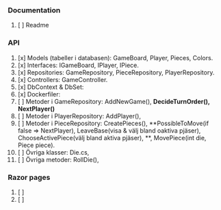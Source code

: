 ### Documentation
1. [ ]  Readme

### 

### API
1. [x]  Models (tabeller i databasen): GameBoard, Player, Pieces, Colors.
1. [x]  Interfaces: IGameBoard, IPlayer, IPiece.
1. [x]  Repositories: GameRepository, PieceRepository, PlayerRepository.
1. [x]  Controllers: GameController.
1. [x]  DbContext & DbSet:
1. [x]  Dockerfiler:
1. [ ]  Metoder i GameRepository: AddNewGame(), **DecideTurnOrder(), NextPlayer()**
1. [ ]  Metoder i PlayerRepository: AddPlayer(),
1. [ ]  Metoder i PieceRepository: CreatePieces(), **PossibleToMove(if false => NextPlayer), LeaveBase(visa & välj bland oaktiva pjäser), ChooseActivePiece(välj bland aktiva pjäser), **, MovePiece(int die, Piece piece).
1. [ ]  Övriga klasser: Die.cs, 
1. [ ]  Övriga metoder: RollDie(),    

### Razor pages
1. [ ]  
1. [ ]  
